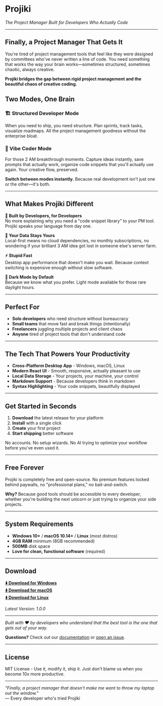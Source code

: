 # Projiki

*The Project Manager Built for Developers Who Actually Code*

---

## Finally, a Project Manager That Gets It

You're tired of project management tools that feel like they were designed by committees who've never written a line of code. You need something that works the way your brain works—sometimes structured, sometimes chaotic, always creative.

**Projiki bridges the gap between rigid project management and the beautiful chaos of creative coding.**

## Two Modes, One Brain

### 🏗️ Structured Developer Mode
When you need to ship, you need structure. Plan sprints, track tasks, visualize roadmaps. All the project management goodness without the enterprise bloat.

### 🧠 Vibe Coder Mode  
For those 2 AM breakthrough moments. Capture ideas instantly, save prompts that actually work, organize code snippets that you'll actually use again. Your creative flow, preserved.

**Switch between modes instantly.** Because real development isn't just one or the other—it's both.

---

## What Makes Projiki Different

**🎯 Built by Developers, for Developers**  
No more explaining why you need a "code snippet library" to your PM tool. Projiki speaks your language from day one.

**💾 Your Data Stays Yours**  
Local-first means no cloud dependencies, no monthly subscriptions, no wondering if your brilliant 3 AM idea got lost in someone else's server farm.

**⚡ Stupid Fast**  
Desktop app performance that doesn't make you wait. Because context switching is expensive enough without slow software.

**🌙 Dark Mode by Default**  
Because we know what you prefer. Light mode available for those rare daylight hours.

---

## Perfect For

- **Solo developers** who need structure without bureaucracy
- **Small teams** that move fast and break things (intentionally)
- **Freelancers** juggling multiple projects and client chaos
- **Anyone** tired of project tools that don't understand code

---

## The Tech That Powers Your Productivity

- **Cross-Platform Desktop App** - Windows, macOS, Linux
- **Modern React UI** - Smooth, responsive, actually pleasant to use
- **Local Data Storage** - Your projects, your machine, your control
- **Markdown Support** - Because developers think in markdown
- **Syntax Highlighting** - Your code snippets, beautifully displayed

---

## Get Started in Seconds

1. **Download** the latest release for your platform
2. **Install** with a single click
3. **Create** your first project
4. **Start shipping** better software

No accounts. No setup wizards. No AI trying to optimize your workflow before you've even used it.

---

## Free Forever

Projiki is completely free and open-source. No premium features locked behind paywalls, no "professional plans," no bait-and-switch.

**Why?** Because good tools should be accessible to every developer, whether you're building the next unicorn or just trying to organize your side projects.

---

## System Requirements

- **Windows 10+** / **macOS 10.14+** / **Linux** (most distros)
- **4GB RAM** minimum (8GB recommended)
- **500MB** disk space
- **Love for clean, functional software** (required)

---

## Download

**[⬇️ Download for Windows]()**  
**[⬇️ Download for macOS]()**  
**[⬇️ Download for Linux]()**

*Latest Version: 1.0.0*

---

*Built with ❤️ by developers who understand that the best tool is the one that gets out of your way.*

**Questions?** Check out our [documentation]() or [open an issue]().

---

## License

MIT License - Use it, modify it, ship it. Just don't blame us when you become 10x more productive.

---

*"Finally, a project manager that doesn't make me want to throw my laptop out the window."*  
— Every developer who's tried Projiki